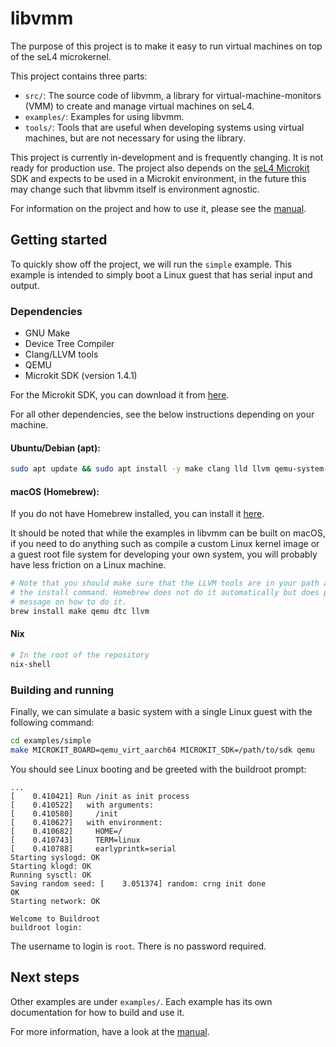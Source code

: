 <!--
     Copyright 2024, UNSW
     SPDX-License-Identifier: CC-BY-SA-4.0
-->

# libvmm

The purpose of this project is to make it easy to run virtual machines on top of the seL4 microkernel.

This project contains three parts:
* `src/`: The source code of libvmm, a library for virtual-machine-monitors (VMM) to create and manage virtual machines on seL4.
* `examples/`: Examples for using libvmm.
* `tools/`: Tools that are useful when developing systems using virtual machines, but are not
  necessary for using the library.

This project is currently in-development and is frequently changing. It is not ready for
production use. The project also depends on the [seL4 Microkit](https://github.com/seL4/microkit)
SDK and expects to be used in a Microkit environment, in the future this may change such that libvmm
itself is environment agnostic.

For information on the project and how to use it, please see the [manual](docs/MANUAL.md).

## Getting started

To quickly show off the project, we will run the `simple` example. This example is
intended to simply boot a Linux guest that has serial input and output.

### Dependencies

* GNU Make
* Device Tree Compiler
* Clang/LLVM tools
* QEMU
* Microkit SDK (version 1.4.1)

For the Microkit SDK, you can download it from [here](https://github.com/seL4/microkit/releases/tag/1.4.1).

For all other dependencies, see the below instructions depending on your machine.

#### Ubuntu/Debian (apt):

```sh
sudo apt update && sudo apt install -y make clang lld llvm qemu-system-arm device-tree-compiler
```

#### macOS (Homebrew):

If you do not have Homebrew installed, you can install it [here](https://brew.sh/).

It should be noted that while the examples in libvmm can be built
on macOS, if you need to do anything such as compile a custom Linux kernel image
or a guest root file system for developing your own system, you will probably have
less friction on a Linux machine.

```sh
# Note that you should make sure that the LLVM tools are in your path after running
# the install command. Homebrew does not do it automatically but does print out a
# message on how to do it.
brew install make qemu dtc llvm
```

#### Nix
```sh
# In the root of the repository
nix-shell
```

### Building and running

Finally, we can simulate a basic system with a single Linux guest with the
following command:
```sh
cd examples/simple
make MICROKIT_BOARD=qemu_virt_aarch64 MICROKIT_SDK=/path/to/sdk qemu
```

You should see Linux booting and be greeted with the buildroot prompt:
```
...
[    0.410421] Run /init as init process
[    0.410522]   with arguments:
[    0.410580]     /init
[    0.410627]   with environment:
[    0.410682]     HOME=/
[    0.410743]     TERM=linux
[    0.410788]     earlyprintk=serial
Starting syslogd: OK
Starting klogd: OK
Running sysctl: OK
Saving random seed: [    3.051374] random: crng init done
OK
Starting network: OK

Welcome to Buildroot
buildroot login:
```

The username to login is `root`. There is no password required.

## Next steps

Other examples are under `examples/`. Each example has its own documentation for
how to build and use it.

For more information, have a look at the [manual](docs/MANUAL.md).
